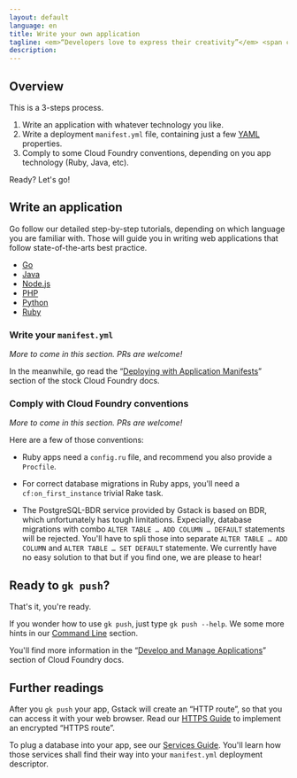 ```yaml
---
layout: default
language: en
title: Write your own application
tagline: <em>“Developers love to express their creativity”</em> <span class="nowrap">– B. Gandon</span>
description:
---
```

## Overview

This is a 3-steps process.

1. Write an application with whatever technology you like.
2. Write a deployment `manifest.yml` file, containing just a few
   [YAML](https://en.wikipedia.org/wiki/YAML) properties.
3. Comply to some Cloud Foundry conventions, depending on you app technology
   (Ruby, Java, etc).

Ready? Let's go!


## Write an application

Go follow our detailed step-by-step tutorials, depending on which language you
are familiar with. Those will guide you in writing web applications that
follow state-of-the-arts best practice.

 - [Go](../create-application/golang)
 - [Java](../create-application/java)
 - [Node.js](../create-application/node)
 - [PHP](../create-application/php)
 - [Python](../create-application/python)
 - [Ruby](../create-application/ruby)


### Write your `manifest.yml`

*More to come in this section. PRs are welcome!*

In the meanwhile, go read the
“[Deploying with Application Manifests](https://docs.cloudfoundry.org/devguide/deploy-apps/manifest.html)”
section of the stock Cloud Foundry docs.


### Comply with Cloud Foundry conventions

*More to come in this section. PRs are welcome!*

Here are a few of those conventions:

 - Ruby apps need a `config.ru` file, and recommend you also provide a
   `Procfile`.

 - For correct database migrations in Ruby apps, you'll need a
   `cf:on_first_instance` trivial Rake task.

 - The PostgreSQL-BDR service provided by Gstack is based on BDR, which
   unfortunately has tough limitations. Expecially, database migrations with
   combo `ALTER TABLE … ADD COLUMN … DEFAULT` statements will be rejected.
   You'll have to spli those into separate `ALTER TABLE … ADD COLUMN` and
   `ALTER TABLE … SET DEFAULT` statemente. We currently have no easy solution
   to that but if you find one, we are please to hear!


## Ready to `gk push`?

That's it, you're ready.

If you wonder how to use `gk push`, just type `gk push --help`. We some more
hints in our [Command Line](../command-line) section.

You'll find more information in the
“[Develop and Manage Applications](https://docs.cloudfoundry.org/devguide/)”
section of Cloud Foundry docs.


## Further readings

After you `gk push` your app, Gstack will create an “HTTP route”, so that you
can access it with your web browser. Read our [HTTPS Guide](../https-routes) to
implement an encrypted “HTTPS route”.

To plug a database into your app, see our [Services Guide](../plugging-services).
You'll learn how those services shall find their way into your
`manifest.yml` deployment descriptor.
